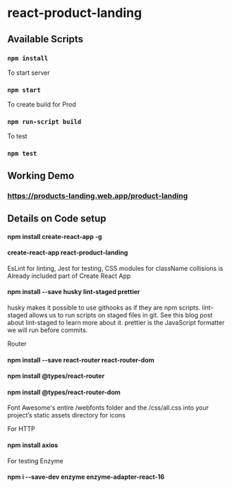 # react-product-landing

## Available Scripts

### `npm install`

To start server
### `npm start`

To create build for Prod
### `npm run-script build`

To test
### `npm test`

## Working Demo
### https://products-landing.web.app/product-landing


## Details on Code setup 

#### npm install create-react-app -g
#### create-react-app react-product-landing
EsLint for linting, Jest for testing, CSS modules for className collisions is Already included part of  Create React App

#### npm install --save husky lint-staged prettier

husky makes it possible to use githooks as if they are npm scripts.
lint-staged allows us to run scripts on staged files in git. See this blog post about lint-staged to learn more about it.
prettier is the JavaScript formatter we will run before commits.

Router
#### npm install --save react-router react-router-dom
#### npm install @types/react-router
#### npm install @types/react-router-dom

Font Awesome's entire /webfonts folder and the /css/all.css into your project’s static assets directory for icons

For HTTP
#### npm install axios

For testing Enzyme
#### npm i --save-dev enzyme enzyme-adapter-react-16